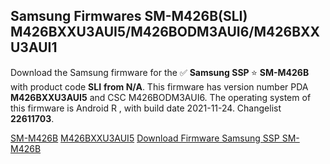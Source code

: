 <h2>Samsung Firmwares SM-M426B(SLI) M426BXXU3AUI5/M426BODM3AUI6/M426BXXU3AUI1</h2>
Download the Samsung firmware for the ✅ <strong>Samsung SSP </strong> ⭐ <strong>SM-M426B</strong> with product code <strong>SLI</strong> <strong> from N/A</strong>. This firmware has version number PDA <strong>M426BXXU3AUI5</strong> and CSC M426BODM3AUI6. The operating system of this firmware is Android R , with build date 2021-11-24. Changelist <strong>22611703</strong>.


[SM-M426B](https://samfirm.shop/samsung/model/SM-M426B)
[M426BXXU3AUI5](https://samfirm.shop/samsung/pda/M426BXXU3AUI5)
[Download Firmware Samsung SSP SM-M426B](https://samfirm.shop/samsung/firmware/477386)
